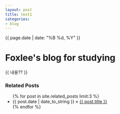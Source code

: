 ```yaml
---
layout: post
title: test1
categories:
- blog
---
```


<p class="meta">
  {{ page.date | date: "%B %d, %Y" }} 
  <a href="/">
    <i class="home fa fa-home"></i>
  </a>
</p>

<h1 class="title">Foxlee's blog for studying</h1>

<div id="post">
  {{ 내용?? }}
</div>

<div id="related">
  <h3>Related Posts</h3>
  <ul class="posts">
    {% for post in site.related_posts limit:3 %}
    <li>
      <span>{{ post.date | date_to_string }} &raquo;</span> <a href="{{ post.url }}">{{ post.title }}</a>
    </li>
    {% endfor %}
  </ul>
</div>
